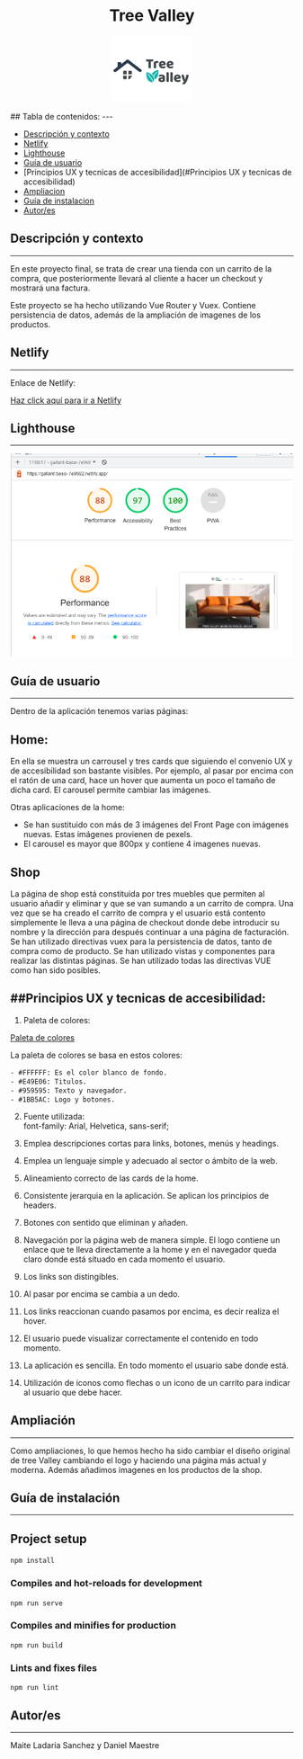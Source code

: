 
<h1 align="center"> Tree Valley</h1>
<p align="center"><img src="/src/assets/images/TreeValley.png" alt="Lighthouse"/></p> 
## Tabla de contenidos:
---

- [Descripción y contexto](#descripción-y-contexto)
- [Netlify](#Netlify)  
- [Lighthouse ](#Lighthouse )
- [Guía de usuario](#guía-de-usuario)
- [Principios UX y tecnicas de accesibilidad](#Principios UX y tecnicas de accesibilidad)
- [Ampliacion](#Ampliacion )
- [Guía de instalacion](#guía-de-instalación) 
- [Autor/es](#autores)



## Descripción y contexto
---
En este proyecto final, se trata de crear una tienda con un carrito de la compra, que posteriormente llevará al cliente a hacer un checkout y mostrará una factura.

Este proyecto se ha hecho utilizando Vue Router y Vuex. Contiene persistencia de datos, además de la ampliación de imagenes de los productos.
## Netlify
---
Enlace de Netlify:
<p> <a href="https://gallant-bassi-7e9692.netlify.app/">Haz click aquí para ir a Netlify</a></p>

## Lighthouse
---
<p align="center"><img src="/src/assets/Lighthouse.png" alt="Lighthouse"/></p> 

## Guía de usuario
---
Dentro de la aplicación tenemos varias páginas:

<h2> Home:</h2>
En ella se muestra un carrousel y tres cards que siguiendo el convenio UX y de accesibilidad son bastante visibles. Por ejemplo, al pasar por encima con el ratón de una card, hace un hover que aumenta un poco el tamaño de dicha card.
El carousel permite cambiar las imágenes.

Otras aplicaciones de la home:
- Se han sustituido con más de 3 imágenes del Front Page con imágenes nuevas. Estas imágenes provienen de pexels.
- El carousel es mayor que 800px y contiene 4 imagenes nuevas.

<h2> Shop </h2>
La página de shop está constituida por tres muebles que permiten al usuario añadir y eliminar y que se van sumando a un carrito de compra. Una vez que se ha creado el carrito de compra y el usuario está contento simplemente le lleva a una página de checkout donde debe introducir su nombre y la dirección para después continuar a una página de facturación.
Se han utilizado directivas vuex para la persistencia de datos, tanto de compra como de producto. Se han utilizado vistas y componentes para realizar las distintas páginas. Se han utilizado todas las directivas VUE como han sido posibles.

##Principios UX y tecnicas de accesibilidad: 
---
  1. Paleta de colores:
<p> <a href="https://coolors.co/ffffff-e49e06-959595-1bb5ac">Paleta de colores</a></p>
    La paleta de colores se basa en estos colores:

    - #FFFFFF: Es el color blanco de fondo.
    - #E49E06: Titulos.
    - #959595: Texto y navegador.
    - #1BB5AC: Logo y botones.

2. Fuente utilizada:  
font-family: Arial, Helvetica, sans-serif;

3. Emplea descripciones cortas para links, botones, menús y headings.

4. Emplea un lenguaje simple y adecuado al sector o ámbito de la web.

5. Alineamiento correcto de las cards de la home.

6. Consistente jerarquia en la aplicación. Se aplican los principios de headers.

7. Botones con sentido que eliminan y añaden.

8. Navegación por la página web de manera simple. El logo contiene un enlace que te lleva directamente a la home y en el navegador queda claro donde está situado en cada momento el usuario.

9. Los links son distingibles.

10. Al pasar por encima se cambia a un dedo.

11. Los links reaccionan cuando pasamos por encima, es decir realiza el hover.
12. El usuario puede visualizar correctamente el contenido en todo momento.
13. La aplicación es sencilla. En todo momento el usuario sabe donde está.
14. Utilización de iconos como flechas o un icono de un carrito para indicar al usuario que debe hacer.

## Ampliación
---
Como ampliaciones, lo que hemos hecho ha sido cambiar el diseño original de tree Valley cambiando el logo y haciendo una página más actual y moderna.
Además añadimos imagenes en los productos de la shop.
## Guía de instalación
---
## Project setup
```
npm install
```

### Compiles and hot-reloads for development
```
npm run serve
```

### Compiles and minifies for production
```
npm run build
```

### Lints and fixes files
```
npm run lint
```

## Autor/es
---
Maite Ladaria Sanchez y Daniel Maestre




